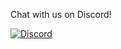 Chat with us on Discord!

[![Discord](https://img.shields.io/discord/870604052281573406)](https://discord.gg/JTM9b6XR3A)

